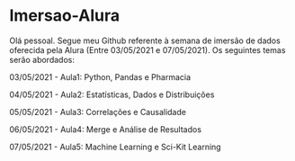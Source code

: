 # Imersao-Alura

Olá pessoal. Segue meu Github referente à semana de imersão de dados oferecida pela Alura (Entre 03/05/2021 e 07/05/2021).
Os seguintes temas serão abordados:

03/05/2021 - Aula1: Python, Pandas e Pharmacia

04/05/2021 - Aula2: Estatísticas, Dados e Distribuições

05/05/2021 - Aula3: Correlações e Causalidade

06/05/2021 - Aula4: Merge e Análise de Resultados

07/05/2021 - Aula5: Machine Learning e Sci-Kit Learning




